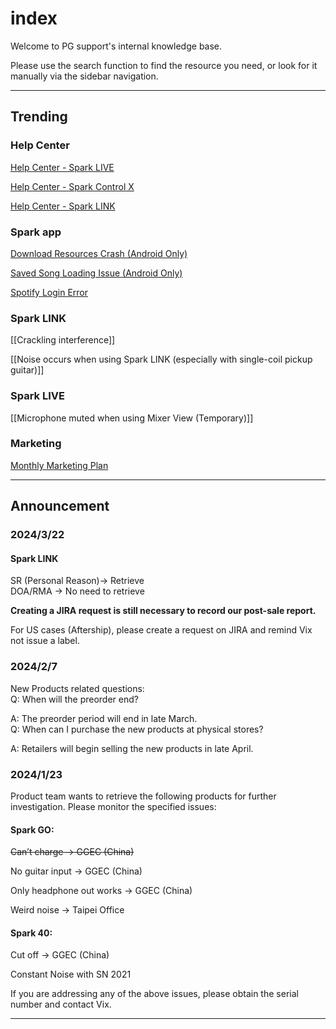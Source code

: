 # index
Welcome to PG support's internal knowledge base. 

Please use the search function to find the resource you need, or look for it manually via the sidebar navigation.

---
## Trending

### Help Center
[Help Center - Spark LIVE](https://help.positivegrid.com/hc/en-us/categories/16146469331597) 

[Help Center - Spark Control X](https://help.positivegrid.com/hc/en-us/categories/16146453571725)

[Help Center - Spark LINK](https://help.positivegrid.com/hc/en-us/categories/21271804104845)

### Spark app
[Download Resources Crash (Android Only)](https://help.positivegrid.com/hc/en-us/articles/25201524701581-Spark-app-Issue-Download-Resources-Crash-Android-Only)

[Saved Song Loading Issue (Android Only)](https://positivegrid.atlassian.net/browse/STFS-209)

[Spotify Login Error](https://help.positivegrid.com/hc/en-us/articles/25200624662925-Spark-app-Issue-Spotify-Login-Error)


### Spark LINK
[[Crackling interference]]

[[Noise occurs when using Spark LINK (especially with single-coil pickup guitar)]]

### Spark LIVE
[[Microphone muted when using Mixer View (Temporary)]]

### Marketing
[Monthly Marketing Plan](https://docs.google.com/spreadsheets/d/10xJZBQaCPnssXe-LCrpEmRkICh81fuhwkDBtlIaKmdY/edit?usp=sharing)

---
## Announcement

### 2024/3/22
#### Spark LINK  
SR (Personal Reason)-> Retrieve  
DOA/RMA -> No need to retrieve  

**Creating a JIRA request is still necessary to record our post-sale report.**

For US cases (Aftership), please create a request on JIRA and remind Vix not issue a label.
<br>
### 2024/2/7
New Products related questions: 
<br>
Q: When will the preorder end?

A: The preorder period will end in late March.
<br>
Q: When can I purchase the new products at physical stores?

A: Retailers will begin selling the new products in late April.
<br>
### 2024/1/23
Product team wants to retrieve the following products for further investigation. Please monitor the specified issues:

#### Spark GO:
~~Can’t charge -> GGEC (China)~~

No guitar input -> GGEC (China)

Only headphone out works -> GGEC (China)

Weird noise -> Taipei Office
  
#### Spark 40:
Cut off -> GGEC (China)

Constant Noise with SN 2021

If you are addressing any of the above issues, please obtain the serial number and contact Vix.

---